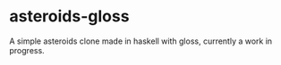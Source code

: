# asteroids-gloss

A simple asteroids clone made in haskell with gloss, currently a work in progress.